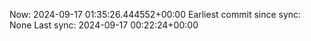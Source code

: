 Now: 2024-09-17 01:35:26.444552+00:00 Earliest commit since sync: None Last sync: 2024-09-17 00:22:24+00:00
